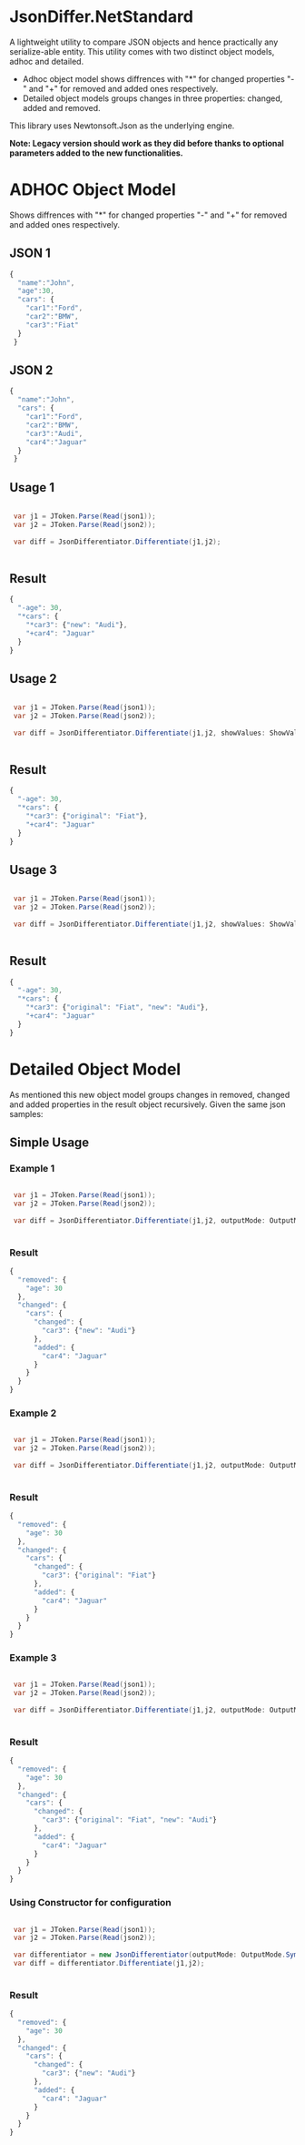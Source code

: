 # JsonDiffer.NetStandard
A lightweight utility to compare JSON objects and hence practically any serialize-able entity. This utility comes with two distinct object models, adhoc and detailed.

* Adhoc object model shows diffrences with "*" for changed properties "-" and "+" for removed and added ones respectively.
* Detailed object models groups changes in three properties: changed, added and removed.

This library uses Newtonsoft.Json as the underlying engine.

**Note:  Legacy version should work as they did before thanks to optional parameters added to the new functionalities.**

# ADHOC Object Model
Shows diffrences with "*" for changed properties "-" and "+" for removed and added ones respectively.

## JSON 1
```javascript
{
  "name":"John",
  "age":30,
  "cars": {
    "car1":"Ford",
    "car2":"BMW",
    "car3":"Fiat"
  }
 }
```

## JSON 2
```javascript
{
  "name":"John",
  "cars": {
    "car1":"Ford",
    "car2":"BMW",
    "car3":"Audi",
    "car4":"Jaguar"
  }
 }
```

## Usage 1
```csharp

 var j1 = JToken.Parse(Read(json1));
 var j2 = JToken.Parse(Read(json2));
 
 var diff = JsonDifferentiator.Differentiate(j1,j2);
 
```

## Result 
```javascript
{
  "-age": 30,
  "*cars": {
    "*car3": {"new": "Audi"},
    "+car4": "Jaguar"
  }
}
```

## Usage 2
```csharp

 var j1 = JToken.Parse(Read(json1));
 var j2 = JToken.Parse(Read(json2));
 
 var diff = JsonDifferentiator.Differentiate(j1,j2, showValues: ShowValuesOptions.Original);
 
```


## Result 
```javascript
{
  "-age": 30,
  "*cars": {
    "*car3": {"original": "Fiat"},
    "+car4": "Jaguar"
  }
}


```

## Usage 3
```csharp

 var j1 = JToken.Parse(Read(json1));
 var j2 = JToken.Parse(Read(json2));
 
 var diff = JsonDifferentiator.Differentiate(j1,j2, showValues: ShowValuesOptions.OriginalAndNew);
 
```


## Result 
```javascript
{
  "-age": 30,
  "*cars": {
    "*car3": {"original": "Fiat", "new": "Audi"},
    "+car4": "Jaguar"
  }
}


```
# Detailed Object Model
As mentioned this new object model groups changes in removed, changed and added properties in the result object recursively.
Given the same json samples:


## Simple Usage 

### Example 1
```csharp

 var j1 = JToken.Parse(Read(json1));
 var j2 = JToken.Parse(Read(json2));
 
 var diff = JsonDifferentiator.Differentiate(j1,j2, outputMode: OutputMode.Detailed);
 
```

### Result 
```javascript
{
  "removed": {
    "age": 30
  },
  "changed": {
    "cars": {
      "changed": {
        "car3": {"new": "Audi"}
      },
      "added": {
        "car4": "Jaguar"
      }
    }
  }
}
```

### Example 2
```csharp

 var j1 = JToken.Parse(Read(json1));
 var j2 = JToken.Parse(Read(json2));
 
 var diff = JsonDifferentiator.Differentiate(j1,j2, outputMode: OutputMode.Detailed, showValues: ShowValuesOptions.Original);
 
```

### Result 
```javascript
{
  "removed": {
    "age": 30
  },
  "changed": {
    "cars": {
      "changed": {
        "car3": {"original": "Fiat"}
      },
      "added": {
        "car4": "Jaguar"
      }
    }
  }
}
```

### Example 3
```csharp

 var j1 = JToken.Parse(Read(json1));
 var j2 = JToken.Parse(Read(json2));
 
 var diff = JsonDifferentiator.Differentiate(j1,j2, outputMode: OutputMode.Detailed, showValues: ShowValuesOptions.OriginalAndNew);
 
```

### Result 
```javascript
{
  "removed": {
    "age": 30
  },
  "changed": {
    "cars": {
      "changed": {
        "car3": {"original": "Fiat", "new": "Audi"}
      },
      "added": {
        "car4": "Jaguar"
      }
    }
  }
}
```

### Using Constructor for configuration
```csharp

 var j1 = JToken.Parse(Read(json1));
 var j2 = JToken.Parse(Read(json2));
 
 var differentiator = new JsonDifferentiator(outputMode: OutputMode.Symbol, showValues: ShowValuesOptions.New);
 var diff = differentiator.Differentiate(j1,j2);
 
```

### Result 
```javascript
{
  "removed": {
    "age": 30
  },
  "changed": {
    "cars": {
      "changed": {
        "car3": {"new": "Audi"}
      },
      "added": {
        "car4": "Jaguar"
      }
    }
  }
}
```
